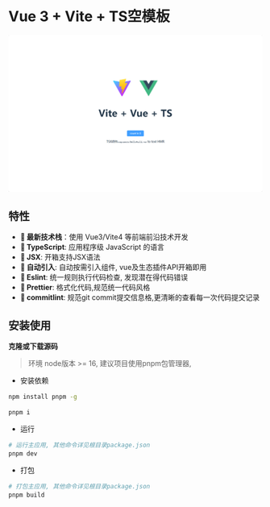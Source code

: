 # Vue 3 + Vite + TS空模板

![截图](./public/screenshot.png)

## 特性

- **🌟 最新技术栈**：使用 Vue3/Vite4 等前端前沿技术开发
- **🌟 TypeScript**: 应用程序级 JavaScript 的语言
- **🌟 JSX**: 开箱支持JSX语法
- **🌟 自动引入**: 自动按需引入组件, vue及生态插件API开箱即用
- **🌟 Eslint**: 统一规则执行代码检查, 发现潜在得代码错误
- **🌟 Prettier**: 格式化代码,规范统一代码风格
- **🌟 commitlint**: 规范git commit提交信息格,更清晰的查看每一次代码提交记录

## 安装使用

**克隆或下载源码**

> 环境 node版本 >= 16, 建议项目使用pnpm包管理器,

- 安装依赖

```bash
npm install pnpm -g
```

```bash
pnpm i
```

- 运行

```bash
# 运行主应用, 其他命令详见根目录package.json
pnpm dev
```

- 打包

```bash
# 打包主应用, 其他命令详见根目录package.json
pnpm build
```
